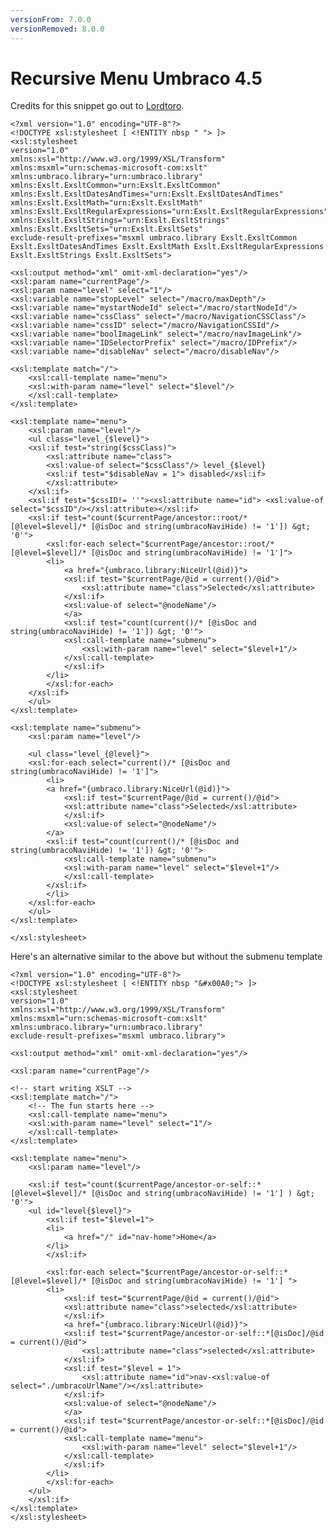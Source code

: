 ```yaml
---
versionFrom: 7.0.0
versionRemoved: 8.0.0
---
```


# Recursive Menu Umbraco 4.5

Credits for this snippet go out to [Lordtoro](https://lordtoro.wordpress.com/2010/07/10/recursive-navigation-in-umbraco-4-5-0/).

    <?xml version="1.0" encoding="UTF-8"?>
    <!DOCTYPE xsl:stylesheet [ <!ENTITY nbsp " "> ]>
    <xsl:stylesheet
    version="1.0"
    xmlns:xsl="http://www.w3.org/1999/XSL/Transform"
    xmlns:msxml="urn:schemas-microsoft-com:xslt"
    xmlns:umbraco.library="urn:umbraco.library" xmlns:Exslt.ExsltCommon="urn:Exslt.ExsltCommon" xmlns:Exslt.ExsltDatesAndTimes="urn:Exslt.ExsltDatesAndTimes" xmlns:Exslt.ExsltMath="urn:Exslt.ExsltMath" xmlns:Exslt.ExsltRegularExpressions="urn:Exslt.ExsltRegularExpressions" xmlns:Exslt.ExsltStrings="urn:Exslt.ExsltStrings" xmlns:Exslt.ExsltSets="urn:Exslt.ExsltSets"
    exclude-result-prefixes="msxml umbraco.library Exslt.ExsltCommon Exslt.ExsltDatesAndTimes Exslt.ExsltMath Exslt.ExsltRegularExpressions Exslt.ExsltStrings Exslt.ExsltSets">

    <xsl:output method="xml" omit-xml-declaration="yes"/>
    <xsl:param name="currentPage"/>
    <xsl:param name="level" select="1"/>
    <xsl:variable name="stopLevel" select="/macro/maxDepth"/>
    <xsl:variable name="mystartNodeId" select="/macro/startNodeId"/>
    <xsl:variable name="cssClass" select="/macro/NavigationCSSClass"/>
    <xsl:variable name="cssID" select="/macro/NavigationCSSId"/>
    <xsl:variable name="boolImageLink" select="/macro/navImageLink"/>
    <xsl:variable name="IDSelectorPrefix" select="/macro/IDPrefix"/>
    <xsl:variable name="disableNav" select="/macro/disableNav"/>

    <xsl:template match="/">
        <xsl:call-template name="menu">
        <xsl:with-param name="level" select="$level"/>
        </xsl:call-template>
    </xsl:template>

    <xsl:template name="menu">
        <xsl:param name="level"/>
        <ul class="level_{$level}">
        <xsl:if test="string($cssClass)">
            <xsl:attribute name="class">
            <xsl:value-of select="$cssClass"/> level_{$level}
            <xsl:if test="$disableNav = 1"> disabled</xsl:if>
            </xsl:attribute>
        </xsl:if>
        <xsl:if test="$cssID!= ''"><xsl:attribute name="id"> <xsl:value-of select="$cssID"/></xsl:attribute></xsl:if>
        <xsl:if test="count($currentPage/ancestor::root/* [@level=$level]/* [@isDoc and string(umbracoNaviHide) != '1']) &gt; '0'">
            <xsl:for-each select="$currentPage/ancestor::root/* [@level=$level]/* [@isDoc and string(umbracoNaviHide) != '1']">
            <li>
                <a href="{umbraco.library:NiceUrl(@id)}">
                <xsl:if test="$currentPage/@id = current()/@id">
                    <xsl:attribute name="class">Selected</xsl:attribute>
                </xsl:if>
                <xsl:value-of select="@nodeName"/>
                </a>
                <xsl:if test="count(current()/* [@isDoc and string(umbracoNaviHide) != '1']) &gt; '0'">
                <xsl:call-template name="submenu">
                    <xsl:with-param name="level" select="$level+1"/>
                </xsl:call-template>
                </xsl:if>
            </li>
            </xsl:for-each>
        </xsl:if>
        </ul>
    </xsl:template>

    <xsl:template name="submenu">
        <xsl:param name="level"/>

        <ul class="level_{@level}">
        <xsl:for-each select="current()/* [@isDoc and string(umbracoNaviHide) != '1']">
            <li>
            <a href="{umbraco.library:NiceUrl(@id)}">
                <xsl:if test="$currentPage/@id = current()/@id">
                <xsl:attribute name="class">Selected</xsl:attribute>
                </xsl:if>
                <xsl:value-of select="@nodeName"/>
            </a>
            <xsl:if test="count(current()/* [@isDoc and string(umbracoNaviHide) != '1']) &gt; '0'">
                <xsl:call-template name="submenu">
                <xsl:with-param name="level" select="$level+1"/>
                </xsl:call-template>
            </xsl:if>
            </li>
        </xsl:for-each>
        </ul>
    </xsl:template>

    </xsl:stylesheet>

Here's an alternative similar to the above but without the submenu template

    <?xml version="1.0" encoding="UTF-8"?>
    <!DOCTYPE xsl:stylesheet [ <!ENTITY nbsp "&#x00A0;"> ]>
    <xsl:stylesheet
    version="1.0"
    xmlns:xsl="http://www.w3.org/1999/XSL/Transform"
    xmlns:msxml="urn:schemas-microsoft-com:xslt"
    xmlns:umbraco.library="urn:umbraco.library"
    exclude-result-prefixes="msxml umbraco.library">

    <xsl:output method="xml" omit-xml-declaration="yes"/>

    <xsl:param name="currentPage"/>

    <!-- start writing XSLT -->
    <xsl:template match="/">
        <!-- The fun starts here -->
        <xsl:call-template name="menu">
        <xsl:with-param name="level" select="1"/>
        </xsl:call-template>
    </xsl:template>

    <xsl:template name="menu">
        <xsl:param name="level"/>

        <xsl:if test="count($currentPage/ancestor-or-self::* [@level=$level]/* [@isDoc and string(umbracoNaviHide) != '1'] ) &gt; '0'">
        <ul id="level{$level}">
            <xsl:if test="$level=1">
            <li>
                <a href="/" id="nav-home">Home</a>
            </li>
            </xsl:if>

            <xsl:for-each select="$currentPage/ancestor-or-self::*  [@level=$level]/* [@isDoc and string(umbracoNaviHide) != '1'] ">
            <li>
                <xsl:if test="$currentPage/@id = current()/@id">
                <xsl:attribute name="class">selected</xsl:attribute>
                </xsl:if>
                <a href="{umbraco.library:NiceUrl(@id)}">
                <xsl:if test="$currentPage/ancestor-or-self::*[@isDoc]/@id = current()/@id">
                    <xsl:attribute name="class">selected</xsl:attribute>
                </xsl:if>
                <xsl:if test="$level = 1">
                    <xsl:attribute name="id">nav-<xsl:value-of select="./umbracoUrlName"/></xsl:attribute>
                </xsl:if>
                <xsl:value-of select="@nodeName"/>
                </a>
                <xsl:if test="$currentPage/ancestor-or-self::*[@isDoc]/@id = current()/@id">
                <xsl:call-template name="menu">
                    <xsl:with-param name="level" select="$level+1"/>
                </xsl:call-template>
                </xsl:if>
            </li>
            </xsl:for-each>
        </ul>
        </xsl:if>
    </xsl:template>
    </xsl:stylesheet>
